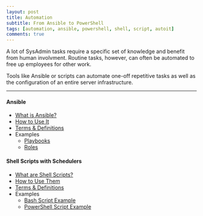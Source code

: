 ```yaml
---
layout: post
title: Automation
subtitle: From Ansible to PowerShell
tags: [automation, ansible, powershell, shell, script, autoit]
comments: true
---
```

A lot of SysAdmin tasks require a specific set of knowledge and benefit from human involvment. Routine tasks, however, can often be automated to free up employees for other work. 

Tools like Ansible or scripts can automate one-off repetitive tasks as well as the configuration of an entire server infrastructure.

---
#### Ansible
- [What is Ansible?](/pages/ansible/what-is-ansible)
- [How to Use It](/pages/ansible/how-to-use-ansible)
- [Terms & Definitions](/pages/ansible/ansible-terms-and-definitions)
- Examples
    - [Playbooks](https://github.com/ansible-playbooks-tex)
    - [Roles](https://github.com/ansible-roles-tex)

#### Shell Scripts with Schedulers
- [What are Shell Scripts?](/pages/shell-scripts/what-are-shell-scripts)
- [How to Use Them](/pages/shell-scripts/how-to-use-shell-scripts)
- [Terms & Definitions](/pages/shell-scripts/shell-script-terms-and-definitions)
- Examples
    - [Bash Script Example](/pages/shell-scripts/reference/bash-script-example)
    - [PowerShell Script Example](/pages/shell-scripts/reference/powershell-script-example)
